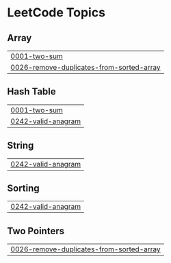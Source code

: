 <!---LeetCode Topics Start-->
# LeetCode Topics
## Array
|  |
| ------- |
| [0001-two-sum](https://github.com/zedoh/Leetcode-Grind/tree/master/0001-two-sum) |
| [0026-remove-duplicates-from-sorted-array](https://github.com/zedoh/Leetcode-Grind/tree/master/0026-remove-duplicates-from-sorted-array) |
## Hash Table
|  |
| ------- |
| [0001-two-sum](https://github.com/zedoh/Leetcode-Grind/tree/master/0001-two-sum) |
| [0242-valid-anagram](https://github.com/zedoh/Leetcode-Grind/tree/master/0242-valid-anagram) |
## String
|  |
| ------- |
| [0242-valid-anagram](https://github.com/zedoh/Leetcode-Grind/tree/master/0242-valid-anagram) |
## Sorting
|  |
| ------- |
| [0242-valid-anagram](https://github.com/zedoh/Leetcode-Grind/tree/master/0242-valid-anagram) |
## Two Pointers
|  |
| ------- |
| [0026-remove-duplicates-from-sorted-array](https://github.com/zedoh/Leetcode-Grind/tree/master/0026-remove-duplicates-from-sorted-array) |
<!---LeetCode Topics End-->
